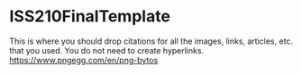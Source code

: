 # ISS210FinalTemplate
This is where you should drop citations for all the images, links, articles, etc. that you used. You do not need to create hyperlinks.
https://www.pngegg.com/en/png-bytos
